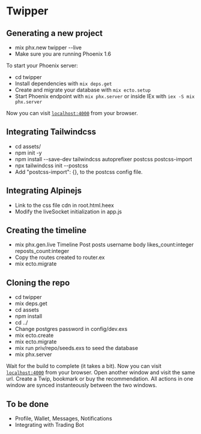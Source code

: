 # Twipper

## Generating a new project

- mix phx.new twipper --live
- Make sure you are running Phoenix 1.6

To start your Phoenix server:

- cd twipper
- Install dependencies with `mix deps.get`
- Create and migrate your database with `mix ecto.setup`
- Start Phoenix endpoint with `mix phx.server` or inside IEx with `iex -S mix phx.server`

Now you can visit [`localhost:4000`](http://localhost:4000) from your browser.

## Integrating Tailwindcss

- cd assets/
- npm init -y
- npm install --save-dev tailwindcss autoprefixer postcss postcss-import
- npx tailwindcss init --postcss
- Add "postcss-import": {}, to the postcss config file.

## Integrating Alpinejs

- Link to the css file cdn in root.html.heex
- Modify the liveSocket initialization in app.js

## Creating the timeline

- mix phx.gen.live Timeline Post posts username body likes_count:integer reposts_count:integer
- Copy the routes created to router.ex
- mix ecto.migrate

## Cloning the repo

- cd twipper
- mix deps.get
- cd assets
- npm install
- cd ../
- Change postgres password in config/dev.exs
- mix ecto.create
- mix ecto.migrate
- mix run priv/repo/seeds.exs to seed the database
- mix phx.server

Wait for the build to complete (it takes a bit). Now you can visit [`localhost:4000`](http://localhost:4000/posts) from your browser.
Open another window and visit the same url.
Create a Twip, bookmark or buy the recommendation.
All actions in one window are synced instanteously between the two windows.

## To be done

- Profile, Wallet, Messages, Notifications
- Integrating with Trading Bot
